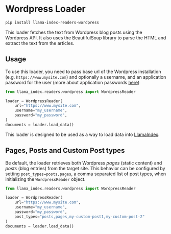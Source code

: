 # Wordpress Loader

```bash
pip install llama-index-readers-wordpress
```

This loader fetches the text from Wordpress blog posts using the Wordpress API. It also uses the BeautifulSoup library to parse the HTML and extract the text from the articles.

## Usage

To use this loader, you need to pass base url of the Wordpress installation
(e.g. `https://www.mysite.com`) and optionally a username, and an application
password for the user (more about application passwords
[here](https://www.paidmembershipspro.com/create-application-password-wordpress/))

```python
from llama_index.readers.wordpress import WordpressReader

loader = WordpressReader(
    url="https://www.mysite.com",
    username="my_username",
    password="my_password",
)
documents = loader.load_data()
```

This loader is designed to be used as a way to load data into
[LlamaIndex](https://github.com/run-llama/llama_index/).

## Pages, Posts and Custom Post types

Be default, the loader retrieves both Wordpress _pages_ (static content) and
_posts_ (blog entries) from the target site. This behavior can be configured
by setting `post_types=posts,pages`, a comma separated list of post types, when initializing the
`WordpressReader` object.

```python
from llama_index.readers.wordpress import WordpressReader

loader = WordpressReader(
    url="https://www.mysite.com",
    username="my_username",
    password="my_password",
    post_types="posts,pages,my-custom-post1,my-custom-post-2"
)
documents = loader.load_data()
```
